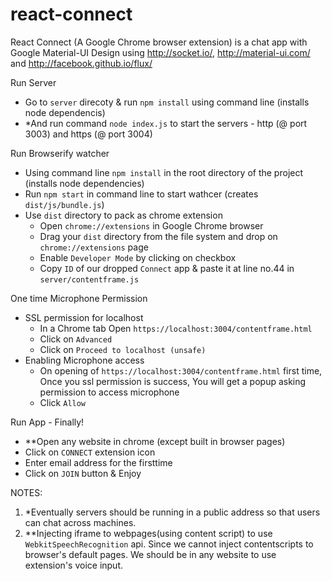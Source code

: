 react-connect
=============

React Connect (A Google Chrome browser extension) is a chat app with Google Material-UI Design using http://socket.io/, http://material-ui.com/ and http://facebook.github.io/flux/


Run Server
- Go to ``server`` direcoty & run ``npm install`` using command line (installs node dependencis)
- *And run command ``node index.js`` to start the servers  - http (@ port 3003) and https (@ port 3004)

Run Browserify watcher
- Using command line ``npm install`` in the root directory of the project (installs node dependencies)
- Run ``npm start`` in command line to start wathcer (creates ``dist/js/bundle.js``)
- Use ``dist`` directory to pack as chrome extension
	- Open ``chrome://extensions`` in Google Chrome browser
	- Drag your ``dist`` directory from the file system and drop on ``chrome://extensions`` page
	- Enable ``Developer Mode`` by clicking on checkbox
	- Copy ``ID`` of our dropped ``Connect`` app & paste it at line no.44 in ``server/contentframe.js``

One time Microphone Permission
- SSL permission for localhost
	- In a Chrome tab Open ``https://localhost:3004/contentframe.html``
	- Click on ``Advanced``
	- Click on ``Proceed to localhost (unsafe)``
- Enabling Microphone access
	- On opening of ``https://localhost:3004/contentframe.html`` first time, Once you ssl permission is success, You will get a popup asking permission to access microphone
	- Click ``Allow``

Run App - Finally!
- **Open any website in chrome (except built in browser pages) 
- Click on ``CONNECT`` extension icon
- Enter email address for the firsttime
- Click on ``JOIN`` button & Enjoy


NOTES:
1. *Eventually servers should be running in a public address so that users can chat across machines.
2. **Injecting iframe to webpages(using content script) to use ``WebkitSpeechRecognition`` api. Since we cannot inject contentscripts to browser's default pages. We should be in any website to use extension's voice input.
